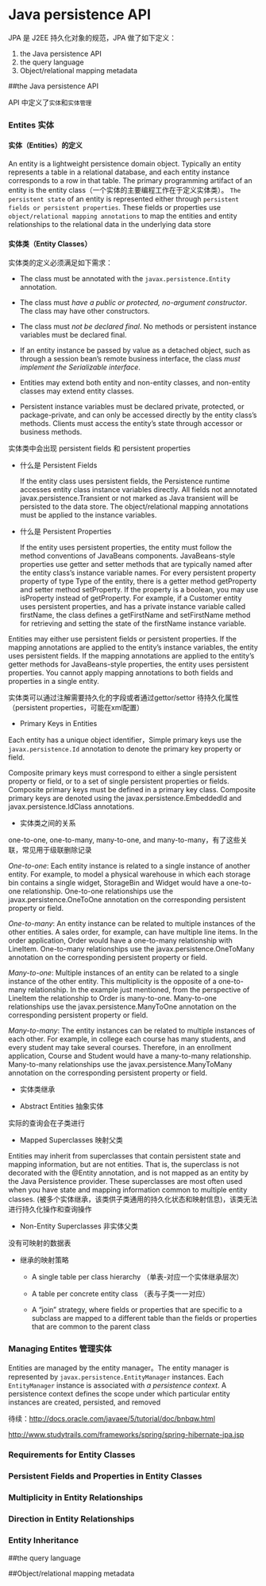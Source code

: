 Java persistence API
====================

JPA 是 J2EE 持久化对象的规范，JPA 做了如下定义：

1. the Java persistence API
2. the query language
3. Object/relational mapping metadata


 
##the Java persistence API

API 中定义了`实体`和`实体管理`
### Entites 实体

#### 实体（Entities）的定义

An entity is a lightweight persistence domain object. Typically an entity represents a table in a relational database, and each entity instance corresponds to a row in that table. The primary programming artifact of an entity is the entity class（一个实体的主要编程工作在于定义实体类）。
`The persistent state` of an entity is represented either through `persistent fields or persistent properties`. These fields or properties use `object/relational mapping annotations` to map the entities and entity relationships to the relational data in the underlying data store


#### 实体类（Entity Classes）

实体类的定义必须满足如下需求：

- The class must be annotated with the `javax.persistence.Entity` annotation.

- The class must *have a public or protected, no-argument constructor*. The class may have other constructors.

- The class must *not be declared final*. No methods or persistent instance variables must be declared final.

- If an entity instance be passed by value as a detached object, such as through a session bean’s remote business interface, the class *must implement the Serializable interface*.

- Entities may extend both entity and non-entity classes, and non-entity classes may extend entity classes.

- Persistent instance variables must be declared private, protected, or package-private, and can only be accessed directly by the entity class’s methods. Clients must access the entity’s state through accessor or business methods.

实体类中会出现 persistent fields 和 persistent properties


- 什么是 Persistent Fields


	If the entity class uses persistent fields, the Persistence runtime accesses entity class instance variables directly. All fields not annotated javax.persistence.Transient or not marked as Java transient will be persisted to the data store. The object/relational mapping annotations must be applied to the instance variables.


- 什么是 Persistent Properties


	If the entity uses persistent properties, the entity must follow the method conventions of JavaBeans components. JavaBeans-style properties use getter and setter methods that are typically named after the entity class’s instance variable names. For every persistent property property of type Type of the entity, there is a getter method getProperty and setter method setProperty. If the property is a boolean, you may use isProperty instead of getProperty. For example, if a Customer entity uses persistent properties, and has a private instance variable called firstName, the class defines a getFirstName and setFirstName method for retrieving and setting the state of the firstName instance variable.



Entities may either use persistent fields or persistent properties. If the mapping annotations are applied to the entity’s instance variables, the entity uses persistent fields. If the mapping annotations are applied to the entity’s getter methods for JavaBeans-style properties, the entity uses persistent properties. You cannot apply mapping annotations to both fields and properties in a single entity.

实体类可以通过注解需要持久化的字段或者通过gettor/settor 待持久化属性（persistent properties，可能在xml配置）


- Primary Keys in Entities

Each entity has a unique object identifier，Simple primary keys use the `javax.persistence.Id` annotation to denote the primary key property or field.

Composite primary keys must correspond to either a single persistent property or field, or to a set of single persistent properties or fields. Composite primary keys must be defined in a primary key class. Composite primary keys are denoted using the javax.persistence.EmbeddedId and javax.persistence.IdClass annotations.

- 实体类之间的关系

one-to-one, one-to-many, many-to-one, and many-to-many，有了这些关联，常见用于级联删除记录

*One-to-one*: Each entity instance is related to a single instance of another entity. For example, to model a physical warehouse in which each storage bin contains a single widget, StorageBin and Widget would have a one-to-one relationship. One-to-one relationships use the javax.persistence.OneToOne annotation on the corresponding persistent property or field.

*One-to-many*: An entity instance can be related to multiple instances of the other entities. A sales order, for example, can have multiple line items. In the order application, Order would have a one-to-many relationship with LineItem. One-to-many relationships use the javax.persistence.OneToMany annotation on the corresponding persistent property or field.

*Many-to-one*: Multiple instances of an entity can be related to a single instance of the other entity. This multiplicity is the opposite of a one-to-many relationship. In the example just mentioned, from the perspective of LineItem the relationship to Order is many-to-one. Many-to-one relationships use the javax.persistence.ManyToOne annotation on the corresponding persistent property or field.

*Many-to-many*: The entity instances can be related to multiple instances of each other. For example, in college each course has many students, and every student may take several courses. Therefore, in an enrollment application, Course and Student would have a many-to-many relationship. Many-to-many relationships use the javax.persistence.ManyToMany annotation on the corresponding persistent property or field.


- 实体类继承 



- Abstract Entities 抽象实体

实际的查询会在子类进行

- Mapped Superclasses 映射父类

Entities may inherit from superclasses that contain persistent state and mapping information, but are not entities. That is, the superclass is not decorated with the @Entity annotation, and is not mapped as an entity by the Java Persistence provider. These superclasses are most often used when you have state and mapping information common to multiple entity classes. (被多个实体继承，该类供子类通用的持久化状态和映射信息)，该类无法进行持久化操作和查询操作


- Non-Entity Superclasses 非实体父类

没有可映射的数据表

- 继承的映射策略

	- A single table per class hierarchy （单表-对应一个实体继承层次）

	- A table per concrete entity class （表与子类一一对应）

	- A “join” strategy, where fields or properties that are specific to a subclass are mapped to a different table than the fields or properties that are common to the parent class






### Managing Entites 管理实体

Entities are managed by the entity manager。The entity manager is represented by `javax.persistence.EntityManager` instances. Each `EntityManager` instance is associated with *a persistence context*. A persistence context defines the scope under which particular entity instances are created, persisted, and removed



待续：http://docs.oracle.com/javaee/5/tutorial/doc/bnbqw.html

http://www.studytrails.com/frameworks/spring/spring-hibernate-jpa.jsp

### Requirements for Entity Classes
### Persistent Fields and Properties in Entity Classes
### Multiplicity in Entity Relationships
### Direction in Entity Relationships
### Entity Inheritance

##the query language

##Object/relational mapping metadata